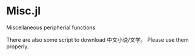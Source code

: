 # Misc.jl
Miscellaneous peripherial functions

There are also some script to download 中文小说/文学。
Please use them properly.

